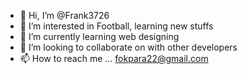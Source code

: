 - 👋 Hi, I’m @Frank3726
- 👀 I’m interested in Football, learning new stuffs
- 🌱 I’m currently learning web designing
- 💞️ I’m looking to collaborate on with other developers
- 📫 How to reach me ...
fokpara22@gmail.com
<!---
Frank3726/Frank3726 is a ✨ special ✨ repository because its `README.md` (this file) appears on your GitHub profile.
You can click the Preview link to take a look at your changes.
--->
